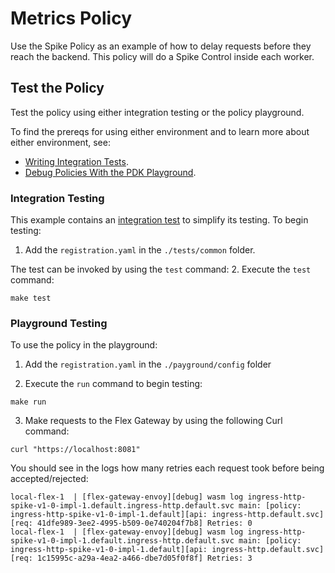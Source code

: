 # Metrics Policy

Use the Spike Policy as an example of how to delay requests before they reach the backend.
This policy will do a Spike Control inside each worker.

## Test the Policy

Test the policy using either integration testing or the policy playground.

To find the prereqs for using either environment and to learn more about either environment, see:

* [Writing Integration Tests](https://docs.mulesoft.com/pdk/latest/policies-pdk-integration-tests).
* [Debug Policies With the PDK Playground](https://docs.mulesoft.com/pdk/latest/policies-pdk-debug-local).

### Integration Testing

This example contains an [integration test](./tests/requests.rs) to simplify its testing. To begin testing:

1. Add the `registration.yaml` in the `./tests/common` folder.

The test can be invoked by using the `test` command:
2. Execute the `test` command:

``` shell
make test
```

### Playground Testing

To use the policy in the playground:

1. Add the `registration.yaml` in the `./payground/config` folder

2. Execute the `run` command to begin testing:

``` shell
make run
```

3. Make requests to the Flex Gateway by using the following Curl command:

```shell
curl "https://localhost:8081"
```

You should see in the logs how many retries each request took before being accepted/rejected:

```text
local-flex-1  | [flex-gateway-envoy][debug] wasm log ingress-http-spike-v1-0-impl-1.default.ingress-http.default.svc main: [policy: ingress-http-spike-v1-0-impl-1.default][api: ingress-http.default.svc][req: 41dfe989-3ee2-4995-b509-0e740204f7b8] Retries: 0
local-flex-1  | [flex-gateway-envoy][debug] wasm log ingress-http-spike-v1-0-impl-1.default.ingress-http.default.svc main: [policy: ingress-http-spike-v1-0-impl-1.default][api: ingress-http.default.svc][req: 1c15995c-a29a-4ea2-a466-dbe7d05f0f8f] Retries: 3
```